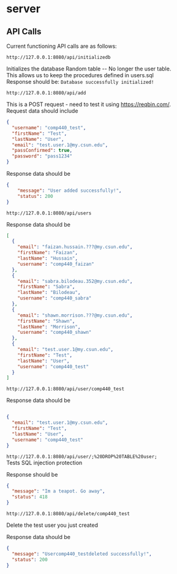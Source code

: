 # server

## API Calls
Current functioning API calls are as follows:

`http://127.0.0.1:8080/api/initializedb`

Initializes the database Random table -- No longer the user table.  
This allows us to keep the procedures defined in users.sql  
Response should be: `Database successfully initialized!`

`http://127.0.0.1:8080/api/add`

This is a POST request - need to test it using https://reqbin.com/.  
Request data should include  
```json
{
  "username": "comp440_test",
  "firstName": "Test",
  "lastName": "User",
  "email": "test.user.1@my.csun.edu",
  "passConfirmed": true,
  "password": "pass1234"
}
```

Response data should be  
```json
{
    "message": "User added successfully!",
    "status": 200
}
```

`http://127.0.0.1:8080/api/users`  

Response data should be  
```json
[
  {
    "email": "faizan.hussain.???@my.csun.edu",
    "firstName": "Faizan",
    "lastName": "Hussain",
    "username": "comp440_faizan"
  },
  {
    "email": "sabra.bilodeau.352@my.csun.edu",
    "firstName": "Sabra",
    "lastName": "Bilodeau",
    "username": "comp440_sabra"
  },
  {
    "email": "shawn.morrison.???@my.csun.edu",
    "firstName": "Shawn",
    "lastName": "Morrison",
    "username": "comp440_shawn"
  },
  {
    "email": "test.user.1@my.csun.edu",
    "firstName": "Test",
    "lastName": "User",
    "username": "comp440_test"
  }
]
```

`http://127.0.0.1:8080/api/user/comp440_test`  

Response data should be  
```json

{
  "email": "test.user.1@my.csun.edu",
  "firstName": "Test",
  "lastName": "User",
  "username": "comp440_test"
}
```

`http://127.0.0.1:8080/api/user/;%20DROP%20TABLE%20user;`  
Tests SQL injection protection

Response should be  
```json
{
  "message": "Im a teapot. Go away",
  "status": 418
}
```

`http://127.0.0.1:8080/api/delete/comp440_test`

Delete the test user you just created

Response data should be   
```json
{
  "message": "Usercomp440_testdeleted successfully!",
  "status": 200
}
```
